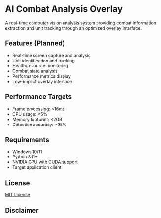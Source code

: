 # AI Combat Analysis Overlay

A real-time computer vision analysis system providing combat information extraction and unit tracking through an optimized overlay interface.

## Features (Planned)

- Real-time screen capture and analysis
- Unit identification and tracking
- Health/resource monitoring
- Combat state analysis
- Performance metrics display
- Low-impact overlay interface

## Performance Targets

- Frame processing: <16ms
- CPU usage: <5%
- Memory footprint: <2GB
- Detection accuracy: >95%

## Requirements

- Windows 10/11
- Python 3.11+
- NVIDIA GPU with CUDA support
- Target application client

## License

[MIT License](LICENSE)

## Disclaimer

